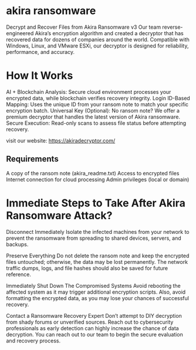 # akira ransomware
Decrypt and Recover Files from Akira Ransomware v3
Our team reverse-engineered Akira’s encryption algorithm and created a decryptor that has recovered data for dozens of companies around the world. Compatible with Windows, Linux, and VMware ESXi, our decryptor is designed for reliability, performance, and accuracy.


# How It Works
AI + Blockchain Analysis: Secure cloud environment processes your encrypted data, while blockchain verifies recovery integrity.
Login ID-Based Mapping: Uses the unique ID from your ransom note to match your specific encryption batch.
Universal Key (Optional): No ransom note? We offer a premium decryptor that handles the latest version of Akira ransomware.
Secure Execution: Read-only scans to assess file status before attempting recovery.

visit our website: https://akiradecryptor.com/

## Requirements
A copy of the ransom note (akira_readme.txt)
Access to encrypted files
Internet connection for cloud processing
Admin privileges (local or domain)


# Immediate Steps to Take After Akira Ransomware Attack?
Disconnect Immediately
Isolate the infected machines from your network to prevent the ransomware from spreading to shared devices, servers, and backups.

Preserve Everything
Do not delete the ransom note and keep the encrypted files untouched; otherwise, the data may be lost permanently. The network traffic dumps, logs, and file hashes should also be saved for future reference.

Immediately Shut Down The Compromised Systems
Avoid rebooting the affected system as it may trigger additional encryption scripts. Also, avoid formatting the encrypted data, as you may lose your chances of successful recovery.

Contact a Ransomware Recovery Expert
Don’t attempt to DIY decryption from shady forums or unverified sources. Reach out to cybersecurity professionals as early detection can highly increase the chance of data decryption. You can reach out to our team to begin the secure evaluation and recovery process.
